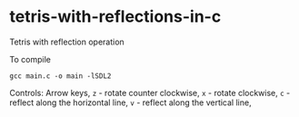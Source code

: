 # tetris-with-reflections-in-c
Tetris with reflection operation

To compile

```
gcc main.c -o main -lSDL2
```

Controls:
Arrow keys,
`z` - rotate counter clockwise,
`x` - rotate clockwise,
`c` - reflect along the horizontal line,
`v` - reflect along the vertical line,
